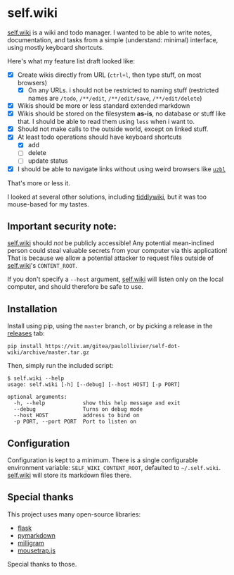 # self.wiki

[self.wiki] is a wiki and todo manager.
I wanted to be able to write notes, documentation, and tasks from a simple (understand: minimal) interface, using
mostly keyboard shortcuts.

Here's what my feature list draft looked like:

- [x] Create wikis directly from URL (`ctrl+l`, then type stuff, on most browsers)
    - [x] On any URLs. i should not be restricted to naming stuff (restricted names are `/todo`, `/**/edit`,
      `/**/edit/save`, `/**/edit/delete`)
- [x] Wikis should be more or less standard extended markdown
- [x] Wikis should be stored on the filesystem **as-is**, no database or stuff like that.
  I should be able to read them using `less` when i want to.
- [x] Should not make calls to the outside world, except on linked stuff.
- [x] At least todo operations should have keyboard shortcuts
    - [x] add
    - [ ] delete
    - [ ] update status
- [x] I should be able to navigate links without using weird browsers like [`uzbl`]

That's more or less it.

I looked at several other solutions, including [tiddlywiki], but it was too mouse-based for my tastes.

## Important security note:

[self.wiki] should *not* be publicly accessible! Any potential mean-inclined person could steal valuable secrets from
your computer via this application! That is because we allow a potential attacker to request files outside of
[self.wiki]'s `CONTENT_ROOT`.

If you don't specify a `--host` argument, [self.wiki] will listen only on the local computer, and should therefore be
safe to use.

## Installation
Install using pip, using the `master` branch, or by picking a release in the [releases] tab:

    pip install https://vit.am/gitea/paulollivier/self-dot-wiki/archive/master.tar.gz

Then, simply run the included script:

    $ self.wiki --help
    usage: self.wiki [-h] [--debug] [--host HOST] [-p PORT]

    optional arguments:
      -h, --help            show this help message and exit
      --debug               Turns on debug mode
      --host HOST           address to bind on
      -p PORT, --port PORT  Port to listen on

## Configuration

Configuration is kept to a minimum. There is a single configurable environment variable: `SELF_WIKI_CONTENT_ROOT`,
defaulted to `~/.self.wiki`. [self.wiki] will store its markdown files there.

## Special thanks

This project uses many open-source libraries:

* [flask]
* [pymarkdown]
* [milligram]
* [mousetrap.js]

Special thanks to those.

[self.wiki]: https://vit.am/gitea/paulollivier/self-dot-wiki
[releases]: https://vit.am/gitea/paulollivier/self-dot-wiki/realeases
[`uzbl`]: https://www.uzbl.org/
[tiddlywiki]: https://tiddlywiki.com/
[flask]: https://flask.pocoo.org/
[pymarkdown]: https://python-markdown.github.io/
[milligram]: https://milligram.io/
[mousetrap.js]: https://craig.is/killing/mice